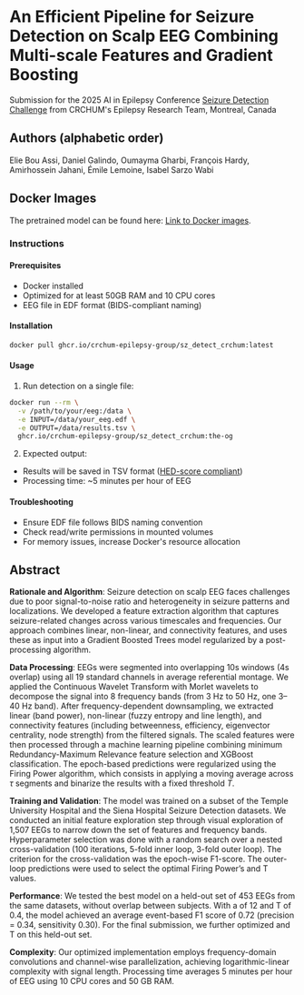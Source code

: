 # An Efficient Pipeline for Seizure Detection on Scalp EEG Combining Multi-scale Features and Gradient Boosting

Submission for the 2025 AI in Epilepsy Conference [Seizure Detection Challenge](https://epilepsybenchmarks.com/challenge/) from CRCHUM's Epilepsy Research Team, Montreal, Canada

## Authors (alphabetic order)

Elie Bou Assi, Daniel Galindo, Oumayma Gharbi, François Hardy, Amirhossein Jahani, Émile Lemoine, Isabel Sarzo Wabi

## Docker Images

The pretrained model can be found here: [Link to Docker images](https://github.com/orgs/CRCHUM-Epilepsy-Group/packages/container/package/sz_detect_crchum).

### Instructions

#### Prerequisites
- Docker installed
- Optimized for at least 50GB RAM and 10 CPU cores
- EEG file in EDF format (BIDS-compliant naming)

#### Installation

``` sh
docker pull ghcr.io/crchum-epilepsy-group/sz_detect_crchum:latest
```
#### Usage
1. Run detection on a single file:

``` sh
docker run --rm \
  -v /path/to/your/eeg:/data \
  -e INPUT=/data/your_eeg.edf \
  -e OUTPUT=/data/results.tsv \
  ghcr.io/crchum-epilepsy-group/sz_detect_crchum:the-og
```

2. Expected output:
- Results will be saved in TSV format ([HED-score compliant](https://hed-schemas.readthedocs.io/en/latest/hed_score_schema.html))
- Processing time: ~5 minutes per hour of EEG

#### Troubleshooting
- Ensure EDF file follows BIDS naming convention
- Check read/write permissions in mounted volumes
- For memory issues, increase Docker's resource allocation


## Abstract

**Rationale and Algorithm**: Seizure detection on scalp EEG faces challenges due to poor signal-to-noise ratio and heterogeneity in seizure patterns and localizations. We developed a feature extraction algorithm that captures seizure-related changes across various timescales and frequencies. Our approach combines linear, non-linear, and connectivity features, and uses these as input into a Gradient Boosted Trees model regularized by a  post-processing algorithm.

**Data Processing**: EEGs were segmented into overlapping 10s windows (4s overlap) using all 19 standard channels in average referential montage. We applied the Continuous Wavelet Transform with Morlet wavelets to decompose the signal into 8 frequency bands (from 3 Hz to 50 Hz, one 3–40 Hz band). After frequency-dependent downsampling, we extracted linear (band power), non-linear (fuzzy entropy and line length), and connectivity features (including betweenness, efficiency, eigenvector centrality, node strength) from the filtered signals. The scaled features were then processed through a machine learning pipeline combining minimum Redundancy-Maximum Relevance feature selection and XGBoost classification. The epoch-based predictions were regularized using the Firing Power algorithm, which consists in applying a moving average across $\tau$ segments and binarize the results with a fixed threshold $T$.

**Training and Validation**: The model was trained on a subset of the Temple University Hospital and the Siena Hospital Seizure Detection datasets. We conducted an initial feature exploration step through visual exploration of 1,507 EEGs to narrow down the set of features and frequency bands. Hyperparameter selection was done with a random search over a nested cross-validation (100 iterations, 5-fold inner loop, 3-fold outer loop). The criterion for the cross-validation was the epoch-wise F1-score. The outer-loop predictions were used to select the optimal Firing Power’s  and T values.

**Performance**: We tested the best model on a held-out set of 453 EEGs from the same datasets, without overlap between subjects. With a  of 12 and T of 0.4, the model achieved an average event-based F1 score of 0.72 (precision = 0.34, sensitivity 0.30). For the final submission, we further optimized  and T on this held-out set.

**Complexity**: Our optimized implementation employs frequency-domain convolutions and channel-wise parallelization, achieving logarithmic-linear complexity with signal length. Processing time averages 5 minutes per hour of EEG using 10 CPU cores and 50 GB RAM.
